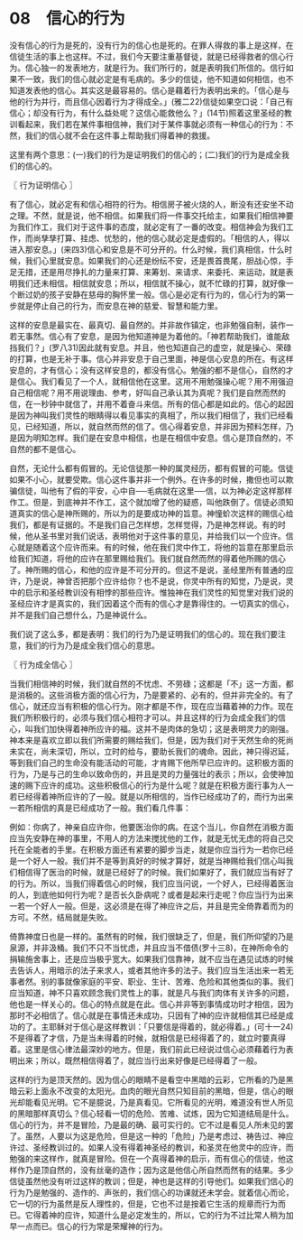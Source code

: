 # 08　信心的行为


没有信心的行为是死的，没有行为的信心也是死的。在罪人得救的事上是这样，在信徒生活的事上也这样。不过，我们今天要注重基督徒，就是已经得救者的信心行为。信心独一的发表地方，就是行为。我们所行的，就是表明我们所信的。信行如果不一致，我们的信心就必定是有毛病的。多少的信徒，他不知道如何相信，也不知道发表他的信心。其实这是最容易的。信心是藉着行为表明出来的。「信心是与他的行为并行，而且信心因着行为才得成全。」(雅二22)信徒如果空口说：「自己有信心；却没有行为，有什么益处呢？这信心能救他么？」(14节)照着这里圣经的教训看起来，我们若在某件事相信神，我们对于某件事就必须有一种信心的行为：不然，我们的信心就不会在这件事上帮助我们得着神的救援。

这里有两个意思：(一)我们的行为是证明我们的信心的；(二)我们的行为是成全我们的信心的。



〖 行为证明信心 〗

有了信心，就必定有和信心相符的行为。相信房子被火烧的人，断没有还安坐不动之理。不然，就是说，他不相信。如果我们将一件事交托给主，如果我们相信神要为我们作工，我们对于这件事的态度，就必定有了一番的改变。相信神会为我们工作，而尚孳孳打算、挂虑、忧愁的，他的信心就必定是虚假的。「相信的人，得以进入那安息。」(来四3)信心和安息是不可分开的。什么时候，我们真相信，什么时候，我们心里就安息。如果我们的心还是纷纭不安，还是畏首畏尾，胆战心惊，手足无措，还是用尽挣扎的力量来打算、来筹划、来请求、来委托、来运动，就是表明我们还未相信。相信就安息；所以，相信就不操心，就不忙碌的打算，就好像一个断过奶的孩子安静在慈母的胸怀里一般。信心是必定有行为的，信心行为的第一步就是停止自己的行为，而安息在神的慈爱、智慧和能力里。

这样的安息是最实在、最真切、最自然的。并非故作镇定，也非勉强自制，装作一若无事然。信心有了安息，是因为他知道神是为着他的。「神若帮助我们，谁能敌挡我们？」(罗八31)因此就有安息。并且，他也知道自己的虚空，就是操心、荣碌的打算，也是无补于事。信心并非安息于自己里面，神是信心安息的所在。有这样安息的，才有信心；没有这样安息的，都没有信心。勉强的都不是信心，自然的才是信心。我们看见了一个人，就相信他在这里。这用不用勉强操心呢？用不用强迫自己相信呢？用不用说理由、参考，好叫自己承认其为真呢？我们是自然而然的信，在一秒钟中就信了，并用不着奋斗来信。所有的信心都是如此的。信心的起因是因为神叫我们灵性的眼睛得以看见事实的真相了，所以我们相信了，我们已经看见，已经知道，所以，就自然而然的信了。信心得着安息，并非因为预料怎样，乃是因为明知怎样。我们是在安息中相信，也是在相信中安息。信心是顶自然的，不自然的都不是信心。

自然，无论什么都有假冒的。无论信徒那一种的属灵经历，都有假冒的可能。信徒如果不小心，就要受欺。信心这件事并非一个例外。在许多的时候，撒但也可以欺骗信徒，叫他有了假的平安，心中自──毛病就在这里──信，以为神必定这样那样作工。但是，到底神并不作工，这个就加增了他的疑惑，叫他跌倒了。信徒必须知道真实的信心是神所赐的，所以为的是要成功神的旨意。神憧蚧次这样的赐信心给我们，都是有证据的。不是我们自己怎样想，怎样觉得，乃是神怎样说。有的时候，他从圣书里对我们说话，表明他对于这件事的意见，并给我们以一个应许。信心就是随着这个应许而来。有的时候，他在我们灵中作工，将他的旨意在那里启示给我们知道，将他的应许在那里赐给我们。我们就自然而然的得着他所赐的信心了。神所赐的信心，和他的应许是不可分开的。但这不是说，圣经里所有普通的应许，乃是说，神曾否把那个应许给你？也不是说，你灵中所有的知觉，乃是说，灵中的启示和圣经教训没有相悖的那些应许。惟独神在我们灵性的知觉里对我们说的圣经应许才是真实的，我们因着这个而有的信心才是靠得住的。一切真实的信心，并不是我们自己想什么，乃是神说什么。

我们说了这么多，都是表明：我们的行为乃是证明我们的信心的。现在我们要注意，我们的行为乃是成全我们信心的意思。



〖 行为成全信心 〗

当我们相信神的时候，我们就自然的不忧虑、不劳碌；这都是「不」这一方面，都是消极的。这些消极方面的信心行为，乃是要紧的、必有的，但并非完全的。有了信心，就还应当有积极的信心行为。刚才都是不作，现在应当藉着神的力作。现在我们所积极行的，必须与我们信心相符才可以。并且这样的行为会成全我们的信心，叫我们加快得着神所应许的福。这并不是肉体的急切；这是表明灵力的刚强。神本来是喜欢立即以我们所需要的赐给我们，但是，因为我们对于天然生命的死尚未实在，尚未深切，所以，立时的给与，要助长我们的魂命。因此，神只得迟延，等到我们自己的生命没有能活动的可能，才肯赐下他所早已应许的。这积极方面的行为，乃是与己的生命以致命伤的，并且是灵的力量强壮的表示；所以，会使神加速的赐下应许的成功。这些积极信心的行为是什么呢？就是在积极方面行事为人一若已经得着神所应许的了一般。就是以所相信的，当作已经成功了的，而行为出来一若所相信的真是已经成功了一般。我们看几件事：

例如：你病了，神亲自应许你，他要医治你的病。在这个当儿，你自然在消极方面应当先安静在神的事里，不用人的方法来搅扰他的工作，就是无忧无虑的将自己交托在全能者的手里。在积极方面还有紧要的脚步当走，就是你应当行为一若你已经是一个好人一般。我们并不是等到真好的时候才算好，就是当神赐给我们信心叫我们相信得了医治的时候，就是已经好了的时候。我们如果好了，我们就应当有好了的行为。所以，当我们得着信心的时候，我们应当问说，一个好人，已经得着医治的人，到底他如何行为呢？是否长久卧病呢？或者是起来行走呢？你应当行为出来一若一个好人一般。但是，这必须是在得了神应许之后，并且是完全倚靠着而为的方可。不然，结局就是失败。

倚靠神度日也是一样的。虽然有的时候，我们很缺乏了，但是，我们所仰望的乃是泉源，并非汲桶。我们不只不当忧虑，并且应当不借债(罗十三8)，在神所命令的捐输施舍事上，还是应当极乎宽大。如果我们信靠神，就不应当在遇见试炼的时候去告诉人，用暗示的法子来求人，或者其他许多的法子。我们应当生活出来一若无事者然。别的事就像家庭的平安、职业、生计、苦难、危险和其他类似的事。我们应当知道，神不只喜欢顾念我们灵性上的事，就是凡与我们肉体有关许多的问题，他也是一样关心的。信心的特点就是在此。信心并非等到事情成功时才相信，因为那时不必相信了。信心就是在事情还未成功，只因有了神的应许就相信其已经是成功的了。主耶稣对于信心是这样教训：「只要信是得着的，就必得着。」(可十一24)不是得着了才信，乃是当未得着的时候，就相信是已经得着了的，就立时要真得着。这里是信心律法最深妙的地方。但是，我们前此已经说过信心必须藉着行为表明出来；所以，既然相信得着了，就应当行出来好像是已经得着了一般。

这样的行为是顶天然的。因为信心的眼睛不是看空中黑暗的云彩，它所看的乃是黑暗云彩上面永不改变的太阳光。血肉的眼光自然只知目前的黑暗，但是，信心的眼光却能看见光明。它不是臆说，乃是真看见。它所看见的光明，难道没有世人所见的黑暗那样真切么？信心轻看一切的危险、苦难、试炼，因为它知道结局是什么。信心的行为，并不是冒险，乃是最的确、最可实行的。它不过是看见人所未见的罢了。虽然，人要以为这是危险，但是这一种的「危险」乃是考虑过、祷告过、神应许过、圣经教训过的。如果人没有得着神圣经的教训，和圣灵在他灵中的应许，而勉强的来这样作，就真是冒险。但在一个真得着神的启示，而有信心的信徒，他这样作乃是顶自然的，没有丝毫的造作；因为这是他信心所自然而然有的结果。多少信徒虽然他没有听过这样的教训；但是，神也是这样的引导他们。如果我们信心的行为乃是勉强的、造作的、声张的，我们信心的功课就还未学会。就着信心而论，它一切的行为虽然是反人理性的，但是，它也不过是按着它生活的规章而行为而已。它得着神的应许，知道什么是必定发生的，所以，它的行为不过比常人稍为加早一点而已。信心的行为常是荣耀神的行为。

